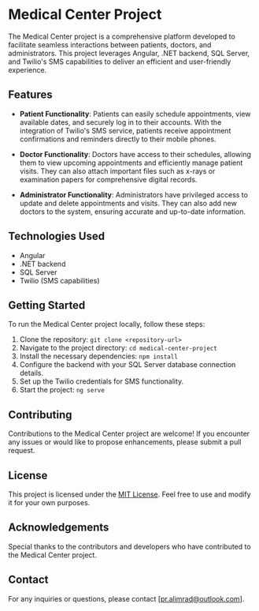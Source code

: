 # Medical Center Project

The Medical Center project is a comprehensive platform developed to facilitate seamless interactions between patients, doctors, and administrators. This project leverages Angular, .NET backend, SQL Server, and Twilio's SMS capabilities to deliver an efficient and user-friendly experience.

## Features

- **Patient Functionality**: Patients can easily schedule appointments, view available dates, and securely log in to their accounts. With the integration of Twilio's SMS service, patients receive appointment confirmations and reminders directly to their mobile phones.

- **Doctor Functionality**: Doctors have access to their schedules, allowing them to view upcoming appointments and efficiently manage patient visits. They can also attach important files such as x-rays or examination papers for comprehensive digital records.

- **Administrator Functionality**: Administrators have privileged access to update and delete appointments and visits. They can also add new doctors to the system, ensuring accurate and up-to-date information.

## Technologies Used

- Angular
- .NET backend
- SQL Server
- Twilio (SMS capabilities)

## Getting Started

To run the Medical Center project locally, follow these steps:

1. Clone the repository: `git clone <repository-url>`
2. Navigate to the project directory: `cd medical-center-project`
3. Install the necessary dependencies: `npm install`
4. Configure the backend with your SQL Server database connection details.
5. Set up the Twilio credentials for SMS functionality.
6. Start the project: `ng serve`

## Contributing

Contributions to the Medical Center project are welcome! If you encounter any issues or would like to propose enhancements, please submit a pull request.

## License

This project is licensed under the [MIT License](LICENSE). Feel free to use and modify it for your own purposes.

## Acknowledgements

Special thanks to the contributors and developers who have contributed to the Medical Center project.

## Contact

For any inquiries or questions, please contact [pr.alimrad@outlook.com].
